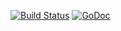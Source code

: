 [![Build Status](https://travis-ci.org/espebra/blobstore.svg)](https://travis-ci.org/espebra/blobstore) [![GoDoc](https://godoc.org/github.com/espebra/blobstore?status.svg)](https://godoc.org/github.com/espebra/blobstore)

